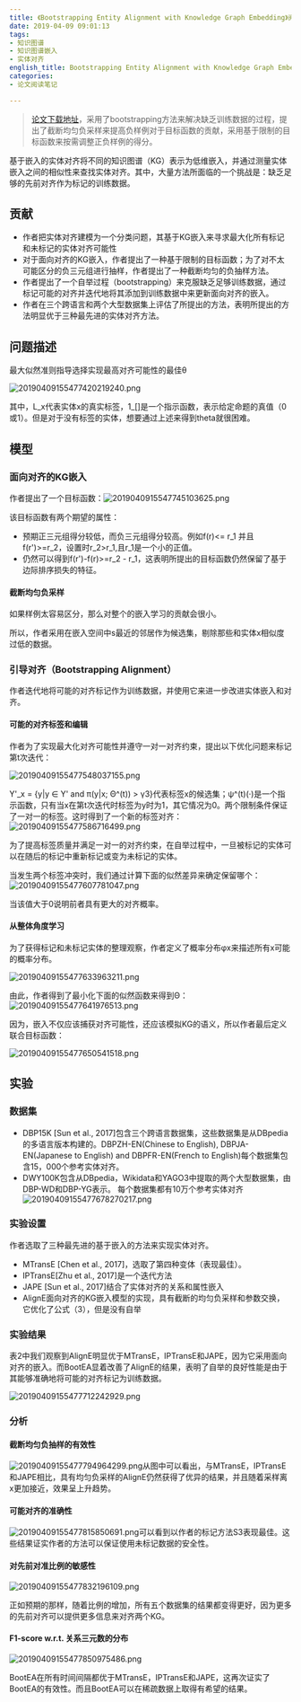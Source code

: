 ```yaml
---
title: 《Bootstrapping Entity Alignment with Knowledge Graph Embedding》阅读笔记
date: 2019-04-09 09:01:13
tags:
- 知识图谱
- 知识图谱嵌入
- 实体对齐
english_title: Bootstrapping Entity Alignment with Knowledge Graph Embedding
categories:
- 论文阅读笔记

---
```


> [论文下载地址](https://www.ijcai.org/proceedings/2018/0611.pdf)，采用了bootstrapping方法来解决缺乏训练数据的过程，提出了截断均匀负采样来提高负样例对于目标函数的贡献，采用基于限制的目标函数来按需调整正负样例的得分。

<!-- more -->

基于嵌入的实体对齐将不同的知识图谱（KG）表示为低维嵌入，并通过测量实体嵌入之间的相似性来查找实体对齐。其中，大量方法所面临的一个挑战是：缺乏足够的先前对齐作为标记的训练数据。

## 贡献

- 作者把实体对齐建模为一个分类问题，其基于KG嵌入来寻求最大化所有标记和未标记的实体对齐可能性
- 对于面向对齐的KG嵌入，作者提出了一种基于限制的目标函数；为了对不太可能区分的负三元组进行抽样，作者提出了一种截断均匀的负抽样方法。
- 作者提出了一个自举过程（bootstrapping）来克服缺乏足够训练数据，通过标记可能的对齐并迭代地将其添加到训练数据中来更新面向对齐的嵌入。
- 作者在三个跨语言和两个大型数据集上评估了所提出的方法，表明所提出的方法明显优于三种最先进的实体对齐方法。

## 问题描述

最大似然准则指导选择实现最高对齐可能性的最佳θ

![20190409155477420219240.png](http://image.nysdy.com/20190409155477420219240.png)

其中，L_x代表实体x的真实标签，1_[]是一个指示函数，表示给定命题的真值（0或1）。但是对于没有标签的实体，想要通过上述来得到theta就很困难。

## 模型

### 面向对齐的KG嵌入

作者提出了一个目标函数：![2019040915547745103625.png](http://image.nysdy.com/2019040915547745103625.png)

该目标函数有两个期望的属性：

- 预期正三元组得分较低，而负三元组得分较高。例如f(r)<= r_1 并且 f(r')>=r_2，设置时r_2>r_1,且r_1是一个小的正值。
- 仍然可以得到f(r')-f(r)>=r_2 - r_1，这表明所提出的目标函数仍然保留了基于边际排序损失的特征。

#### 截断均匀负采样

如果样例太容易区分，那么对整个的嵌入学习的贡献会很小。

所以，作者采用在嵌入空间中s最近的邻居作为候选集，剔除那些和实体x相似度过低的数据。

### 引导对齐（Bootstrapping Alignment）

作者迭代地将可能的对齐标记作为训练数据，并使用它来进一步改进实体嵌入和对齐。

#### 可能的对齐标签和编辑

作者为了实现最大化对齐可能性并遵守一对一对齐约束，提出以下优化问题来标记第t次迭代：

![20190409155477548037155.png](http://image.nysdy.com/20190409155477548037155.png)

Y'_x = {y|y ∈ Y' and  π(y|x; Θ^(t)) > γ3}代表标签x的候选集；ψ^(t)(·)是一个指示函数，只有当x在第t次迭代时标签为y时为1，其它情况为0。两个限制条件保证了一对一的标签。这时得到了一个新的标签对齐：![20190409155477586716499.png](http://image.nysdy.com/20190409155477586716499.png)

为了提高标签质量并满足一对一的对齐约束，在自举过程中，一旦被标记的实体可以在随后的标记中重新标记或变为未标记的实体。

当发生两个标签冲突时，我们通过计算下面的似然差异来确定保留哪个：![20190409155477607781047.png](http://image.nysdy.com/20190409155477607781047.png)

当该值大于0说明前者具有更大的对齐概率。

#### 从整体角度学习

为了获得标记和未标记实体的整理观察，作者定义了概率分布φx来描述所有x可能的概率分布。

![20190409155477633963211.png](http://image.nysdy.com/20190409155477633963211.png)

由此，作者得到了最小化下面的似然函数来得到Θ：![20190409155477641976513.png](http://image.nysdy.com/20190409155477641976513.png)

因为，嵌入不仅应该捕获对齐可能性，还应该模拟KG的语义，所以作者最后定义联合目标函数：

![20190409155477650541518.png](http://image.nysdy.com/20190409155477650541518.png)

## 实验

### 数据集

- DBP15K [Sun et al., 2017]包含三个跨语言数据集，这些数据集是从DBpedia的多语言版本构建的。DBPZH-EN(Chinese to English), DBPJA-EN(Japanese to English) and DBPFR-EN(French to English)每个数据集包含15，000个参考实体对齐。
- DWY100K包含从DBpedia，Wikidata和YAGO3中提取的两个大型数据集，由DBP-WD和DBP-YG表示。 每个数据集都有10万个参考实体对齐![20190409155477678270217.png](http://image.nysdy.com/20190409155477678270217.png)

### 实验设置

作者选取了三种最先进的基于嵌入的方法来实现实体对齐。

- MTransE [Chen et al., 2017]，选取了第四种变体（表现最佳）。
- IPTransE[Zhu et al., 2017]是一个迭代方法
- JAPE [Sun et al., 2017]结合了实体对齐的关系和属性嵌入
- AlignE面向对齐的KG嵌入模型的实现，具有截断的均匀负采样和参数交换，它优化了公式（3），但是没有自举

### 实验结果

表2中我们观察到AlignE明显优于MTransE，IPTransE和JAPE，因为它采用面向对齐的嵌入。而BootEA显着改善了AlignE的结果，表明了自举的良好性能是由于其能够准确地将可能的对齐标记为训练数据。

![20190409155477712242929.png](http://image.nysdy.com/20190409155477712242929.png)

### 分析

#### 截断均匀负抽样的有效性

![20190409155477794964299.png](http://image.nysdy.com/20190409155477794964299.png)从图中可以看出，与MTransE，IPTransE和JAPE相比，具有均匀负采样的AlignE仍然获得了优异的结果，并且随着采样离x更加接近，效果呈上升趋势。

#### 可能对齐的准确性

![20190409155477815850691.png](http://image.nysdy.com/20190409155477815850691.png)可以看到以作者的标记方法S3表现最佳。这些结果证实作者的方法可以保证使用未标记数据的安全性。

#### 对先前对准比例的敏感性

![20190409155477832196109.png](http://image.nysdy.com/20190409155477832196109.png)

正如预期的那样，随着比例的增加，所有五个数据集的结果都变得更好，因为更多的先前对齐可以提供更多信息来对齐两个KG。

#### F1-score w.r.t. 关系三元数的分布

![20190409155477850975486.png](http://image.nysdy.com/20190409155477850975486.png)

BootEA在所有时间间隔都优于MTransE，IPTransE和JAPE，这再次证实了BootEA的有效性。而且BootEA可以在稀疏数据上取得有希望的结果。